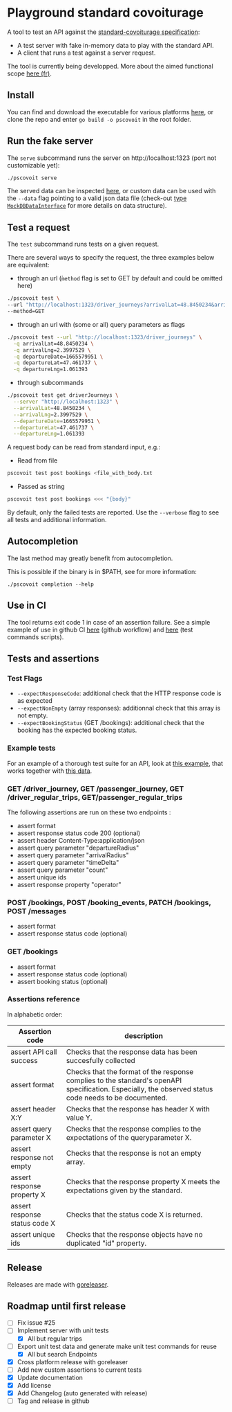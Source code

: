 # Playground standard covoiturage

A tool to test an API against the [standard-covoiturage 
specification](https://github.com/fabmob/standard-covoiturage):
- A test server with fake in-memory data to play with the standard API.
- A client that runs a test against a server request.

The tool is currently being developped. More about the aimed functional scope 
[here (fr)](./docs/proposition_fonctionelle.pdf).

## Install

You can find and download the executable for various platforms 
[here](https://github.com/fabmob/playground-standard-covoiturage/releases), or 
clone the repo and enter `go build -o pscovoit` in the root folder.

## Run the fake server

The `serve` subcommand runs the server on http://localhost:1323 (port not 
customizable yet):

```sh
./pscovoit serve
```

The served data can be inspected 
[here](https://github.com/fabmob/playground-standard-covoiturage/blob/main/cmd/service/data/defaultData.json), 
or custom data can be used with the `--data` flag pointing to a valid json 
data file (check-out [type 
`MockDBDataInterface`](https://github.com/fabmob/playground-standard-covoiturage/blob/eb4ccb0cb125639921394f851a7e975e07cbc386/cmd/service/db/db.go#L127) 
for more details on data structure). 

## Test a request

The `test` subcommand runs tests on a given request. 

There are several ways to specify the request, the three examples below are 
equivalent:

- through an url (̀`method` flag is set to GET by default and could be omitted 
  here)

```sh
./pscovoit test \
--url "http://localhost:1323/driver_journeys?arrivalLat=48.8450234&arrivalLng=2.3997529&departureDate=1665579951&departureLat=47.461737&departureLng=1.061393" \
--method=GET
```

- through an url with (some or all) query parameters as flags

```sh
./pscovoit test --url "http://localhost:1323/driver_journeys" \
  -q arrivalLat=48.8450234 \
  -q arrivalLng=2.3997529 \
  -q departureDate=1665579951 \
  -q departureLat=47.461737 \
  -q departureLng=1.061393
```

- through subcommands 
  
```sh
./pscovoit test get driverJourneys \
  --server "http://localhost:1323" \
  --arrivalLat=48.8450234 \
  --arrivalLng=2.3997529 \
  --departureDate=1665579951 \
  --departureLat=47.461737 \
  --departureLng=1.061393
```

A request body can be read from standard input, e.g.:
 
- Read from file

```sh
pscovoit test post bookings <file_with_body.txt
```

- Passed as string

```sh
pscovoit test post bookings <<< "{body}"
```

By default, only the failed tests are reported. Use the `--verbose` flag to 
see all tests and additional information.


## Autocompletion

The last method may greatly benefit from autocompletion.

This is possible if the binary is in $PATH, see for more information:
```
./pscovoit completion --help
```

## Use in CI

The tool returns exit code 1 in case of an assertion failure. See a simple 
example of use in github CI 
[here](https://github.com/fabmob/playground-standard-covoiturage/blob/eb4ccb0cb125639921394f851a7e975e07cbc386/.github/workflows/go_tests_lint.yml#L42) 
(github workflow) and 
[here](https://github.com/fabmob/playground-standard-covoiturage/tree/main/cmd/test/commands) 
(test commands scripts). 

## Tests and assertions

### Test Flags

* `--expectResponseCode`: additional check that the HTTP response code is as 
  expected
* `--expectNonEmpty` (array responses): additionnal check that this array is 
  not empty.
* `--expectBookingStatus` (GET /bookings): additional check that the booking 
  has the expected booking status. 
  
### Example tests

For an example of a thorough test suite for an API, look at
[this example](./cmd/service/data/testCommands.gen.sh),
that works together with [this data](./cmd/service/data/testData.gen.json).


### GET /driver_journey, GET /passenger_journey, GET /driver_regular_trips, GET/passenger_regular_trips

The following assertions are run on these two endpoints :
- assert format
- assert response status code 200 (optional)
- assert header Content-Type:application/json
- assert query parameter "departureRadius" 
- assert query parameter "arrivalRadius"
- assert query parameter "timeDelta"
- assert query parameter "count"
- assert unique ids
- assert response property "operator"

### POST /bookings, POST /booking_events, PATCH /bookings, POST /messages

- assert format
- assert response status code (optional)

### GET /bookings
 
- assert format
- assert response status code (optional)
- assert booking status (optional)

### Assertions reference

In alphabetic order: 

| Assertion code                 | description                                                                                                                                            |
| ------------------------------ | ------------------------------------------------------------------------------------------------------------------------------------------------------ |
| assert API call success        | Checks that the response data has been succesfully collected                                                                                           |
| assert format                  | Checks that the format of the response complies to the standard's openAPI specification. Especially, the observed status code needs to be documented.  |
| assert header X:Y              | Checks that the response has header X with value Y.                                                                                                    |
| assert query parameter X       | Checks that the response complies to the expectations of the queryparameter X.                                                                         |
| assert response not empty      | Checks that the response is not an empty array.                                                                                                        |
| assert response property X     | Checks that the response property X meets the expectations given by the standard.                                                                      |
| assert response status code X  | Checks that the status code X is returned.                                                                                                             |
| assert unique ids              | Checks that the response objects have no duplicated "id" property.                                                                                     |


## Release

Releases are made with [goreleaser](https://goreleaser.com/quick-start/). 

## Roadmap until first release

* [ ] Fix issue #25
* [ ] Implement server with unit tests
    * [X] All but regular trips
* [ ] Export unit test data and generate make unit test commands for reuse
    * [X] All but search Endpoints
* [X] Cross platform release with goreleaser
* [ ] Add new custom assertions to current tests
* [X] Update documentation
* [X] Add license
* [X] Add Changelog (auto generated with release)
* [ ] Tag and release in github 
